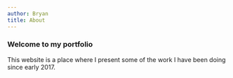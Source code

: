 ```yaml
---
author: Bryan 
title: About
---
```


### Welcome to my portfolio

This website is a place where I present some of the work I have been doing since early 2017.

